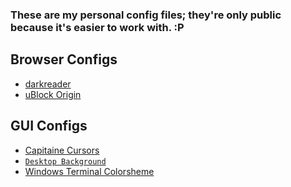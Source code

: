 ### These are my personal config files; they're only public because it's easier to work with. :P

Browser Configs
---------------

* [darkreader](https://github.com/darkreader/darkreader)
* [uBlock Origin](https://github.com/gorhill/uBlock)

GUI Configs
-----------

* [Capitaine Cursors](https://github.com/keeferrourke/capitaine-cursors)
* [`Desktop Background`](https://raw.githubusercontent.com/xtevenx/config-files/master/backup/desktop_background.png)
* [Windows Terminal Colorsheme](https://github.com/julianlatest/material-windows-terminal)
